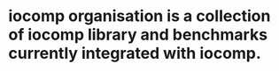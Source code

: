 # iocomp organisation is a collection of iocomp library and benchmarks currently integrated with iocomp. 
